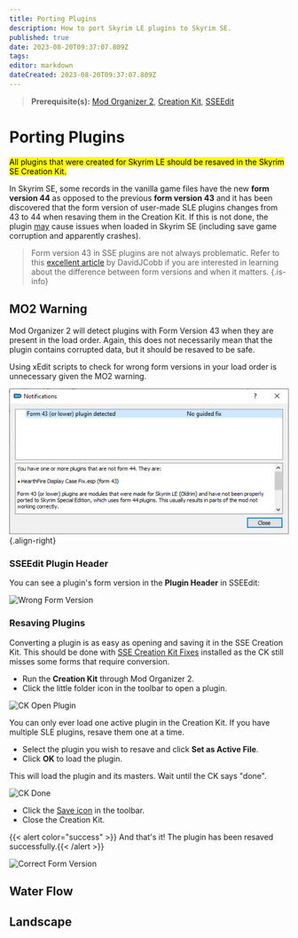 ```yaml
---
title: Porting Plugins
description: How to port Skyrim LE plugins to Skyrim SE.
published: true
date: 2023-08-20T09:37:07.809Z
tags: 
editor: markdown
dateCreated: 2023-08-20T09:37:07.809Z
---
```


> **Prerequisite(s):** [Mod Organizer 2](/mo2), [Creation Kit](/tools/ck), [SSEEdit](/tools/sseedit)

# Porting Plugins

<mark>All plugins that were created for Skyrim LE should be resaved in the Skyrim SE Creation Kit.</mark>

In Skyrim SE, some records in the vanilla game files have the new **form version 44** as opposed to the previous **form version 43** and it has been discovered that the form version of user-made SLE plugins changes from 43 to 44 when resaving them in the Creation Kit. If this is not done, the plugin <u>may</u> cause issues when loaded in Skyrim SE (including save game corruption and apparently crashes).

> Form version 43 in SSE plugins are not always problematic. Refer to this [excellent article](https://davidjcobb.github.io/skyrim-writings/articles/form-versions-43-and-44.html) by DavidJCobb if you are interested in learning about the difference between form versions and when it matters.
{.is-info}

## MO2 Warning

Mod Organizer 2 will detect plugins with Form Version 43 when they are present in the load order. Again, this does not necessarily mean that the plugin contains corrupted data, but it should be resaved to be safe.

Using xEdit scripts to check for wrong form versions in your load order is unnecessary given the MO2 warning.

![mo2-form-43-warning.png](/guides-tutorials/mo2-form-43-warning.png){.align-right}

### SSEEdit Plugin Header

You can see a plugin's form version in the **Plugin Header** in SSEEdit:

![Wrong Form Version](/Pictures/skyforge/modding-resources/porting-sle-plugins/form-version-43.png)

### Resaving Plugins

Converting a plugin is as easy as opening and saving it in the SSE Creation Kit. This should be done with [SSE Creation Kit Fixes](https://www.nexusmods.com/skyrimspecialedition/mods/20061) installed as the CK still misses some forms that require conversion. 

- Run the **Creation Kit** through Mod Organizer 2.
- Click the little folder icon in the toolbar to open a plugin.

![CK Open Plugin](/Pictures/skyforge/modding-resources/porting-sle-plugins/ck-open-plugin.png)

You can only ever load one active plugin in the Creation Kit. If you have multiple SLE plugins, resave them one at a time.

- Select the plugin you wish to resave and click **Set as Active File**.
- Click **OK** to load the plugin.

This will load the plugin and its masters. Wait until the CK says "done".

![CK Done](/Pictures/skyforge/modding-resources/porting-sle-plugins/ck-done-loading.png)

- Click the [Save icon](/Pictures/skyforge/modding-resources/porting-sle-plugins/ck-save-plugin.png) in the toolbar.
- Close the Creation Kit.

{{< alert color="success" >}} And that's it! The plugin has been resaved successfully.{{< /alert >}}

![Correct Form Version](/Pictures/skyforge/modding-resources/porting-sle-plugins/form-version-44.png)

## Water Flow

## Landscape